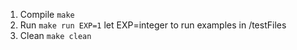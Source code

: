 1. Compile
  `make`
2. Run
  `make run EXP=1`
 let EXP=integer to run examples in /testFiles
3. Clean
  `make clean`
